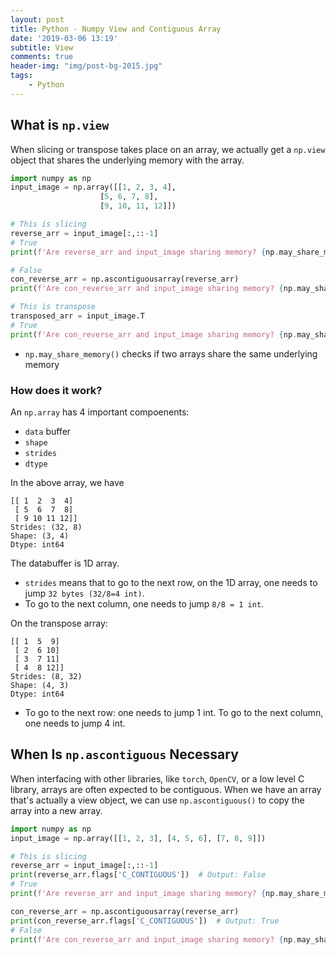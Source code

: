 ```yaml
---
layout: post
title: Python - Numpy View and Contiguous Array
date: '2019-03-06 13:19'
subtitle: View
comments: true
header-img: "img/post-bg-2015.jpg"
tags:
    - Python
---
```


## What is `np.view`

When slicing or transpose takes place on an array, we actually get a `np.view` object that shares the underlying memory with the array.

```python
import numpy as np
input_image = np.array([[1, 2, 3, 4],
                    [5, 6, 7, 8],
                    [9, 10, 11, 12]])

# This is slicing
reverse_arr = input_image[:,::-1]
# True
print(f'Are reverse_arr and input_image sharing memory? {np.may_share_memory(input_image, reverse_arr)}')

# False
con_reverse_arr = np.ascontiguousarray(reverse_arr)
print(f'Are con_reverse_arr and input_image sharing memory? {np.may_share_memory(input_image, con_reverse_arr)}')

# This is transpose
transposed_arr = input_image.T
# True
print(f'Are con_reverse_arr and input_image sharing memory? {np.may_share_memory(input_image, transposed_arr)}')
```

- `np.may_share_memory()` checks if two arrays share the same underlying memory

### How does it work?

An `np.array` has 4 important compoenents:

- `data` buffer
- `shape`
- `strides`
- `dtype`

In the above array, we have

```
[[ 1  2  3  4]
 [ 5  6  7  8]
 [ 9 10 11 12]]
Strides: (32, 8) 
Shape: (3, 4) 
Dtype: int64 
```

The databuffer is 1D array.

- `strides` means that to go to the next row, on the 1D array, one needs to jump `32 bytes (32/8=4 int)`.
- To go to the next column, one needs to jump `8/8 = 1 int`.

On the transpose array:

```
[[ 1  5  9]
 [ 2  6 10]
 [ 3  7 11]
 [ 4  8 12]]
Strides: (8, 32) 
Shape: (4, 3) 
Dtype: int64 
```

- To go to the next row: one needs to jump 1 int. To go to the next column, one needs to jump 4 int.

## When Is `np.ascontiguous` Necessary

When interfacing with other libraries, like `torch`, `OpenCV`, or a low level C library, arrays are often expected to be contiguous. When we have an array that's actually a view object, we can use `np.ascontiguous()` to copy the array into a new array.

```python
import numpy as np
input_image = np.array([[1, 2, 3], [4, 5, 6], [7, 8, 9]])

# This is slicing
reverse_arr = input_image[:,::-1]
print(reverse_arr.flags['C_CONTIGUOUS'])  # Output: False
# True
print(f'Are reverse_arr and input_image sharing memory? {np.may_share_memory(input_image, reverse_arr)}')

con_reverse_arr = np.ascontiguousarray(reverse_arr)
print(con_reverse_arr.flags['C_CONTIGUOUS'])  # Output: True
# False
print(f'Are con_reverse_arr and input_image sharing memory? {np.may_share_memory(input_image, con_reverse_arr)}')
```
